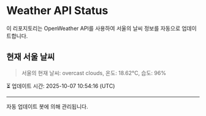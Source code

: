 
# Weather API Status

이 리포지토리는 OpenWeather API를 사용하여 서울의 날씨 정보를 자동으로 업데이트합니다.

## 현재 서울 날씨
> 서울의 현재 날씨: overcast clouds, 온도: 18.62°C, 습도: 96%

⏳ 업데이트 시간: 2025-10-07 10:54:16 (UTC)

---
자동 업데이트 봇에 의해 관리됩니다.
